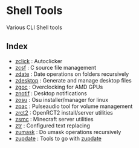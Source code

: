 # Shell Tools

Various CLI Shell tools

## Index

- [zclick](/zclick) : Autoclicker
- [zcsf](/zcsf) : C source file management
- [zdate](/zdate) : Date operations on folders recursively
- [zdesktop](/zdesktop) : Generate and manage desktop files
- [zgoc](/zgoc) : Overclocking for AMD GPUs
- [znotif](/znotif) : Desktop notifications
- [zosu](/zosu) : Osu installer/manager for linux
- [zpac](/zpac) : Pulseaudio tool for volume management
- [zrct2](/zrct2) : OpenRCT2 install/server utilities
- [zsmc](/zsmc) : Minecraft server utilities
- [ztr](/ztr) : Configured text replacing
- [zumask](/zumask) : Do umask operations recursively
- [zupdate](/zupdate) : Tools to go with [zupdate](https://github.com/zawwz/zupdate)
